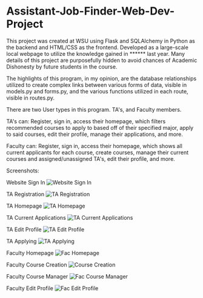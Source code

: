 # Assistant-Job-Finder-Web-Dev-Project

This project was created at WSU using Flask and SQLAlchemy in Python as the backend and HTML/CSS as the frontend.
Developed as a large-scale local webpage to utilize the knowledge gained in ****** last year.
Many details of this project are purposefully hidden to avoid chances of Academic Dishonesty by future students in the course.

The highlights of this program, in my opinion, are the database relationships utilized to create complex links between various forms of data, visible in models.py and forms.py, and the various functions utilized in each route, visible in routes.py.

There are two User types in this program. TA's, and Faculty members.

TA's can:
Register,
sign in,
access their homepage, which filters recommended courses to apply to based off of their specified major,
apply to said courses,
edit their profile,
manage their applications,
and more.

Faculty can:
Register,
sign in,
access their homepage, which shows all current applicants for each course,
create courses,
manage their current courses and assigned/unassigned TA's,
edit their profile,
and more.

Screenshots:

Website Sign In
![Website Sign In](https://user-images.githubusercontent.com/47130618/109742322-b0148880-7b83-11eb-9475-074c9ef9e038.PNG)

TA Registration
![TA Registration](https://user-images.githubusercontent.com/47130618/109742320-b0148880-7b83-11eb-8fb8-55fde01d085e.PNG)

TA Homepage
![TA Homepage](https://user-images.githubusercontent.com/47130618/109742318-af7bf200-7b83-11eb-9b82-7cedff3865f2.PNG)

TA Current Applications
![TA Current Applications](https://user-images.githubusercontent.com/47130618/109742302-abe86b00-7b83-11eb-8070-0c7f41e104a0.PNG)

TA Edit Profile
![TA Edit Profile](https://user-images.githubusercontent.com/47130618/109742307-ad199800-7b83-11eb-8f6f-a96327310926.PNG)

TA Applying
![TA Applying](https://user-images.githubusercontent.com/47130618/109742315-aee35b80-7b83-11eb-9096-1a8b8e655d1b.PNG)

Faculty Homepage
![Fac Homepage](https://user-images.githubusercontent.com/47130618/109742314-aee35b80-7b83-11eb-96f1-001426442a41.PNG)

Faculty Course Creation
![Course Creation](https://user-images.githubusercontent.com/47130618/109742309-ad199800-7b83-11eb-92a0-31241f5992cf.PNG)

Faculty Course Manager
![Fac Course Manager](https://user-images.githubusercontent.com/47130618/109742311-adb22e80-7b83-11eb-8195-aa7ae446ad05.PNG)

Faculty Edit Profile
![Fac Edit Profile](https://user-images.githubusercontent.com/47130618/109742313-ae4ac500-7b83-11eb-97c1-f3f485f30cee.PNG)
